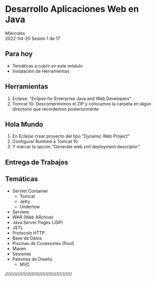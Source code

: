 Desarrollo Aplicaciones Web en Java
====================================

Miércoles  
2022-04-20
Sesión 1 de 17 

Para hoy 
----------
- Temáticas a cubrir en este módulo 
- Instalación de Herramientas 

Herramientas 
-------------
1) Eclipse: "Eclipse for Enterprise Java and  Web Developers"
2) Tomcat 10: Descomprimimos el ZIP y colocamos la carpeta en algún directorio que recordemos posteriormente 

Hola Mundo 
-----------
1) En Eclipse crear proyecto del tipo "Dynamic Web Project"
2) Configurar Runtime a Tomcat 10 
3) Y marcar la opción "Generate web.xml deployment descriptor" 

Entrega de Trabajos
---------------------


Temáticas 
----------- 

- Servlet Container 
	* Tomcat 
	* Jetty 
	* Undertow 
- Servlets 
- WAR (Web ARchive) 
- Java Server Pages (JSP) 
- JSTL 
- Protocolo HTTP 
- Base de Datos 
- Piscinas de Conexiones (Pool)
- Maven 
- Sesiones 
- Patrones de Diseño 
	* MVC 

///////////////////////////////////////////  
